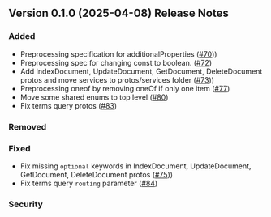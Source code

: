 ## Version 0.1.0 (2025-04-08) Release Notes

### Added
- Preprocessing specification for additionalProperties ([#70](https://github.com/opensearch-project/opensearch-protobufs/pull/70)))
- Preprocessing spec for changing const to boolean. ([#72](https://github.com/opensearch-project/opensearch-protobufs/pull/72))
- Add IndexDocument, UpdateDocument, GetDocument, DeleteDocument protos and move services to protos/services folder ([#73](https://github.com/opensearch-project/opensearch-protobufs/pull/73)))
- Preprocessing oneof by removing oneOf if only one item ([#77](https://github.com/opensearch-project/opensearch-protobufs/pull/77))
- Move some shared enums to top level ([#80](https://github.com/opensearch-project/opensearch-protobufs/pull/80))
- Fix terms query protos ([#83](https://github.com/opensearch-project/opensearch-protobufs/pull/83))

### Removed

### Fixed
- Fix missing `optional` keywords in IndexDocument, UpdateDocument, GetDocument, DeleteDocument protos ([#75](https://github.com/opensearch-project/opensearch-protobufs/pull/75)))
- Fix terms query `routing` parameter ([#84](https://github.com/opensearch-project/opensearch-protobufs/pull/84))


### Security
